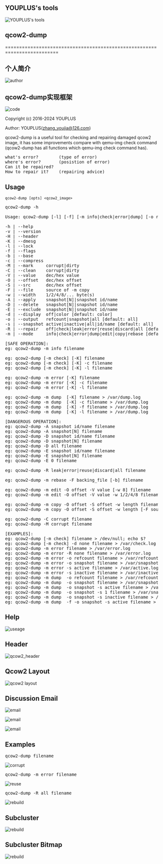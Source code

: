 ## YOUPLUS's tools
![YOUPLUS's tools](./YOUPLUS工具箱.png)

## qcow2-dump
=========================================================================

## 个人简介
![author](./test/author.png)

## qcow2-dump实现框架
![code](./test/qcow2-dump实现框架.png)

Copyright (c) 2016-2024 YOUPLUS

Author: YOUPLUS(<zhang_youjia@126.com>)

qcow2-dump is a useful tool for checking and repairing damaged qcow2 image, it has some improvements compare with qemu-img check command (qcow2-dump has all functions which qemu-img check command has).

<pre>
what's error?        (type of error)
where's error?       (posistion of error)
Can it be repaired?
How to repair it?    (repairing advice)
</pre>

## Usage
`qcow2-dump [opts] <qcow2_image>`

<pre>
qcow2-dump -h

Usage: qcow2-dump [-l] [-f] [-m info|check|error|dump] [-o refcount|snapshot|all] [-s active|inactive|all|id/name] filename

-h | --help
-v | --version
-H | --header
-K | --dmesg
-l | --lock
-f | --flags
-b | --base
-c | --compress
-M | --mark     corrupt|dirty
-C | --clean    corrupt|dirty
-V | --value    dec/hex value
-O | --offset   dec/hex offset
-S | --src      dec/hex offset
-F | --file     source of -m copy
-w | --width    1/2/4/8/... byte(s)
-A | --apply    snapshot[N]|snapshot id/name
-D | --delete   snapshot[N]|snapshot id/name
-E | --exclude  snapshot[N]|snapshot id/name
-d | --display  off|color [default: color]
-o | --output   refcount|snapshot|all [default: all]
-s | --snapshot active|inactive|all|id/name [default: all]
-R | --repair   off|check|leak|error|reuse|discard|all [default: check]
-m | --mode     info|check|error|dump|edit|copy|rebase [default: check]

[SAFE OPERATION]:
eg: qcow2-dump -m info filename

eg: qcow2-dump [-m check] [-K] filename
eg: qcow2-dump [-m check] [-K] -c filename
eg: qcow2-dump [-m check] [-K] -l filename

eg: qcow2-dump -m error [-K] filename
eg: qcow2-dump -m error [-K] -c filename
eg: qcow2-dump -m error [-K] -l filename

eg: qcow2-dump -m dump  [-K] filename > /var/dump.log
eg: qcow2-dump -m dump  [-K] -c filename > /var/dump.log
eg: qcow2-dump -m dump  [-K] -f filename > /var/dump.log
eg: qcow2-dump -m dump  [-K] -l filename > /var/dump.log

[DANGEROUS OPERATION]:
eg: qcow2-dump -A snapshot id/name filename
eg: qcow2-dump -A snapshot[N] filename
eg: qcow2-dump -D snapshot id/name filename
eg: qcow2-dump -D snapshot[N] filename
eg: qcow2-dump -D all filename
eg: qcow2-dump -E snapshot id/name filename
eg: qcow2-dump -E snapshot[N] filename
eg: qcow2-dump -E 0 filename

eg: qcow2-dump -R leak|error|reuse|discard|all filename

eg: qcow2-dump -m rebase -F backing_file [-b] filename

eg: qcow2-dump -m edit -O offset -V value [-w 8] filename
eg: qcow2-dump -m edit -O offset -V value -w 1/2/4/8 filename

eg: qcow2-dump -m copy -O offset -S offset -w length filename
eg: qcow2-dump -m copy -O offset -S offset -w length [-F source] filename

eg: qcow2-dump -C corrupt filename
eg: qcow2-dump -M corrupt filename

[EXAMPLES]:
eg: qcow2-dump [-m check] filename > /dev/null; echo $?
eg: qcow2-dump [-m check] -d none filename > /var/check.log
eg: qcow2-dump -m error filename > /var/error.log
eg: qcow2-dump -m error -R none filename > /var/error.log
eg: qcow2-dump -m error -o refcount filename > /var/refcount.log
eg: qcow2-dump -m error -o snapshot filename > /var/snapshot.log
eg: qcow2-dump -m error -s active filename > /var/active.log
eg: qcow2-dump -m error -s inactive filename > /var/inactive.log
eg: qcow2-dump -m dump  -o refcount filename > /var/refcount.log
eg: qcow2-dump -m dump  -o snapshot filename > /var/snapshot.log
eg: qcow2-dump -m dump  -o snapshot -s active filename > /var/active.log
eg: qcow2-dump -m dump  -o snapshot -s 1 filename > /var/snapshot1.log
eg: qcow2-dump -m dump  -o snapshot -s inactive filename > /var/inactive.log
eg: qcow2-dump -m dump  -f -o snapshot -s active filename > /var/active.log
</pre>

## Help
![useage](./test/qcow2-dump_help.png)

## Header
![qcow2_header](./test/qcow2_header_offsetof.png)

## Qcow2 Layout
![qcow2 layout](./test/qcow2_layout\(preallocation\).png)

## Discussion Email
![email](./test/discussion.png)

![email](./test/社区认可.png)

![email](./test/社区认可2.png)

## Examples
<pre>
qcow2-dump filename
</pre>
![corrupt](./test/corrupt.png)

<pre>
qcow2-dump -m error filename
</pre>
![reuse](./test/reused_active_cluster.png)

<pre>
qcow2-dump -R all filename
</pre>
![rebuild](./test/rebuild_refcount_table.png)

## Subcluster
![rebuild](./test/subcluster.png)

## Subcluster Bitmap
![rebuild](./test/subcluster_bitmap.png)
